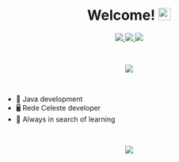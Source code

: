 <div align="center">
   <h1>Welcome! <img src="https://media.giphy.com/media/hvRJCLFzcasrR4ia7z/giphy.gif" width="25px"></h1>
</div>

<p align="center">
  <a href="mailto:deserrc@gmail.com">
    <img src="https://img.shields.io/badge/-deserrc@gmail.com-61DAFB?style=flat-square&labelColor=61DAFB&logo=Gmail&logoColor=FFFFFF&link=mailto:deserrc@gmail.com">
  </a>
  <a href="https://discord.com/users/268040487800274956">
    <img src="https://img.shields.io/badge/@Deser6626-61DAFB?style=flat-square&labelColor=61DAFB&logo=discord&logoColor=FFFFFF">
  </a>
  <a href="https://twitter.com/intent/follow?screen_name=DeserRC">
    <img src="https://img.shields.io/badge/@DeserRC-61DAFB?style=flat-square&labelColor=61DAFB&logo=twitter&logoColor=FFFFFF&link=https://twitter.com/intent/follow?screen_name=DeserRC">
  </a>
</p>

<br>

<p align="center">
   <img src="https://github-readme-stats.vercel.app/api?username=DeserRC&count_private=true&show_icons=true&hide=stars&theme=react&line_height=30" />
</p>

<br>

- 👑 Java development
- 🖥️ Rede Celeste developer
- 📕 Always in search of learning

<br>

<p align="center">
   <img src="https://github-profile-trophy.vercel.app/?username=DeserRC&theme=flat&no-frame=true&margin-w=25" />
</p>
